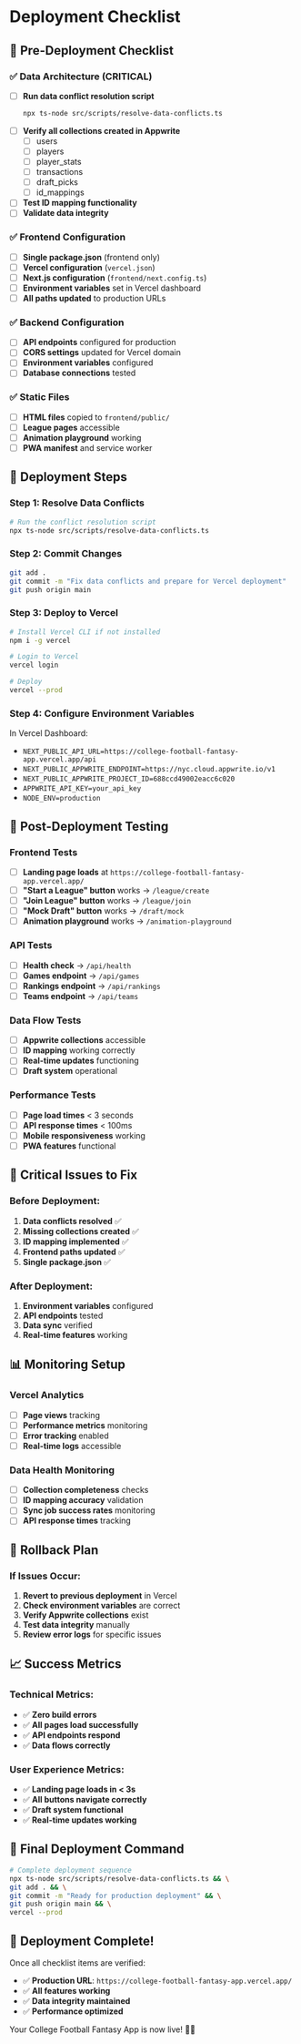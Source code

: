 # Deployment Checklist

## 🚀 Pre-Deployment Checklist

### ✅ **Data Architecture (CRITICAL)**
- [ ] **Run data conflict resolution script**
  ```bash
  npx ts-node src/scripts/resolve-data-conflicts.ts
  ```
- [ ] **Verify all collections created in Appwrite**
  - [ ] users
  - [ ] players  
  - [ ] player_stats
  - [ ] transactions
  - [ ] draft_picks
  - [ ] id_mappings
- [ ] **Test ID mapping functionality**
- [ ] **Validate data integrity**

### ✅ **Frontend Configuration**
- [ ] **Single package.json** (frontend only)
- [ ] **Vercel configuration** (`vercel.json`)
- [ ] **Next.js configuration** (`frontend/next.config.ts`)
- [ ] **Environment variables** set in Vercel dashboard
- [ ] **All paths updated** to production URLs

### ✅ **Backend Configuration**
- [ ] **API endpoints** configured for production
- [ ] **CORS settings** updated for Vercel domain
- [ ] **Environment variables** configured
- [ ] **Database connections** tested

### ✅ **Static Files**
- [ ] **HTML files** copied to `frontend/public/`
- [ ] **League pages** accessible
- [ ] **Animation playground** working
- [ ] **PWA manifest** and service worker

## 🔧 Deployment Steps

### **Step 1: Resolve Data Conflicts**
```bash
# Run the conflict resolution script
npx ts-node src/scripts/resolve-data-conflicts.ts
```

### **Step 2: Commit Changes**
```bash
git add .
git commit -m "Fix data conflicts and prepare for Vercel deployment"
git push origin main
```

### **Step 3: Deploy to Vercel**
```bash
# Install Vercel CLI if not installed
npm i -g vercel

# Login to Vercel
vercel login

# Deploy
vercel --prod
```

### **Step 4: Configure Environment Variables**
In Vercel Dashboard:
- `NEXT_PUBLIC_API_URL=https://college-football-fantasy-app.vercel.app/api`
- `NEXT_PUBLIC_APPWRITE_ENDPOINT=https://nyc.cloud.appwrite.io/v1`
- `NEXT_PUBLIC_APPWRITE_PROJECT_ID=688ccd49002eacc6c020`
- `APPWRITE_API_KEY=your_api_key`
- `NODE_ENV=production`

## 🧪 Post-Deployment Testing

### **Frontend Tests**
- [ ] **Landing page loads** at `https://college-football-fantasy-app.vercel.app/`
- [ ] **"Start a League" button** works → `/league/create`
- [ ] **"Join League" button** works → `/league/join`
- [ ] **"Mock Draft" button** works → `/draft/mock`
- [ ] **Animation playground** works → `/animation-playground`

### **API Tests**
- [ ] **Health check** → `/api/health`
- [ ] **Games endpoint** → `/api/games`
- [ ] **Rankings endpoint** → `/api/rankings`
- [ ] **Teams endpoint** → `/api/teams`

### **Data Flow Tests**
- [ ] **Appwrite collections** accessible
- [ ] **ID mapping** working correctly
- [ ] **Real-time updates** functioning
- [ ] **Draft system** operational

### **Performance Tests**
- [ ] **Page load times** < 3 seconds
- [ ] **API response times** < 100ms
- [ ] **Mobile responsiveness** working
- [ ] **PWA features** functional

## 🚨 Critical Issues to Fix

### **Before Deployment:**
1. **Data conflicts resolved** ✅
2. **Missing collections created** ✅
3. **ID mapping implemented** ✅
4. **Frontend paths updated** ✅
5. **Single package.json** ✅

### **After Deployment:**
1. **Environment variables** configured
2. **API endpoints** tested
3. **Data sync** verified
4. **Real-time features** working

## 📊 Monitoring Setup

### **Vercel Analytics**
- [ ] **Page views** tracking
- [ ] **Performance metrics** monitoring
- [ ] **Error tracking** enabled
- [ ] **Real-time logs** accessible

### **Data Health Monitoring**
- [ ] **Collection completeness** checks
- [ ] **ID mapping accuracy** validation
- [ ] **Sync job success rates** monitoring
- [ ] **API response times** tracking

## 🔄 Rollback Plan

### **If Issues Occur:**
1. **Revert to previous deployment** in Vercel
2. **Check environment variables** are correct
3. **Verify Appwrite collections** exist
4. **Test data integrity** manually
5. **Review error logs** for specific issues

## 📈 Success Metrics

### **Technical Metrics:**
- ✅ **Zero build errors**
- ✅ **All pages load successfully**
- ✅ **API endpoints respond**
- ✅ **Data flows correctly**

### **User Experience Metrics:**
- ✅ **Landing page loads in < 3s**
- ✅ **All buttons navigate correctly**
- ✅ **Draft system functional**
- ✅ **Real-time updates working**

## 🎯 Final Deployment Command

```bash
# Complete deployment sequence
npx ts-node src/scripts/resolve-data-conflicts.ts && \
git add . && \
git commit -m "Ready for production deployment" && \
git push origin main && \
vercel --prod
```

## 🎉 Deployment Complete!

Once all checklist items are verified:
- ✅ **Production URL**: `https://college-football-fantasy-app.vercel.app/`
- ✅ **All features working**
- ✅ **Data integrity maintained**
- ✅ **Performance optimized**

Your College Football Fantasy App is now live! 🏈✨